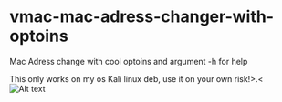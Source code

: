 # vmac-mac-adress-changer-with-optoins
Mac Adress change with cool optoins and argument 
-h for help

This only works on my os Kali linux deb,
use it on your own risk!>.<
![Alt text](https://cdn.discordapp.com/attachments/927595646695919696/1243644312848433183/image.png?ex=66523985&is=6650e805&hm=17a51353110ed04d9bab719a536c970d5fb7afd0fb6173e4d53661936e2e012e&)
